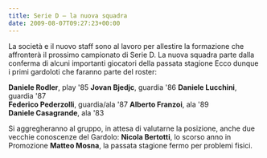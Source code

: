 ```yaml
---
title: Serie D – la nuova squadra
date: 2009-08-07T09:27:23+00:00
---
```

La società e il nuovo staff sono al lavoro per allestire la formazione che affronterà il prossimo campionato di Serie D. La nuova squadra parte dalla conferma di alcuni importanti giocatori della passata stagione Ecco dunque i primi gardoloti che faranno parte del roster:

**Daniele Rodler**, play '85
**Jovan Bjedjc**, guardia '86
**Daniele Lucchini**, guardia '87  
**Federico Pederzolli**, guardia/ala '87
**Alberto Franzoi**, ala '89  
**Daniele Casagrande**, ala '83

Si aggregheranno al gruppo, in attesa di valutarne la posizione, anche due vecchie conoscenze del Gardolo:
**Nicola Bertotti**, lo scorso anno in Promozione
**Matteo Mosna**, la passata stagione fermo per problemi fisici.